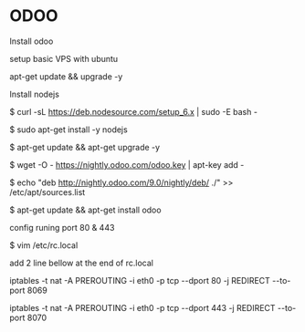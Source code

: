 # ODOO
Install odoo

setup basic VPS with ubuntu

apt-get update && upgrade -y

Install nodejs

$ curl -sL https://deb.nodesource.com/setup_6.x | sudo -E bash -

$ sudo apt-get install -y nodejs

$ apt-get update && apt-get upgrade -y

$ wget -O - https://nightly.odoo.com/odoo.key | apt-key add -

$ echo "deb http://nightly.odoo.com/9.0/nightly/deb/ ./" >> /etc/apt/sources.list

$ apt-get update && apt-get install odoo

config runing port 80 & 443

$ vim /etc/rc.local

add 2 line bellow at the end of rc.local

iptables -t nat -A PREROUTING -i eth0 -p tcp --dport 80 -j REDIRECT --to-port 8069

iptables -t nat -A PREROUTING -i eth0 -p tcp --dport 443 -j REDIRECT --to-port 8070
